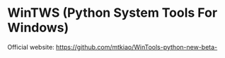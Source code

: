 # WinTWS (Python System Tools For Windows)
Official website: https://github.com/mtkiao/WinTools-python-new-beta-
